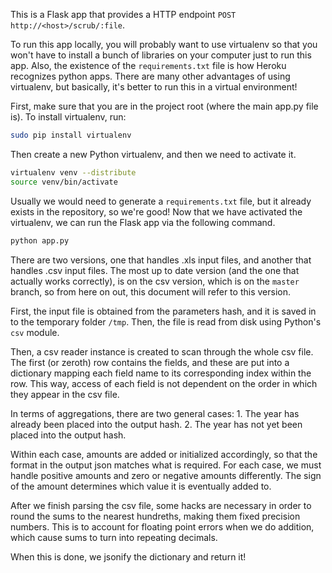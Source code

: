 This is a Flask app that provides a HTTP endpoint ```POST http://<host>/scrub/:file```.

To run this app locally, you will probably want to use virtualenv so that you won't have to install a bunch of libraries on your computer just to run this app. Also, the existence of the ```requirements.txt``` file is how Heroku recognizes python apps. There are many other advantages of using virtualenv, but basically, it's better to run this in a virtual environment!

First, make sure that you are in the project root (where the main app.py file is).
To install virtualenv, run:
```sh
sudo pip install virtualenv
```
Then create a new Python virtualenv, and then we need to activate it.
```sh
virtualenv venv --distribute
source venv/bin/activate
```
Usually we would need to generate a ```requirements.txt``` file, but it already exists in the repository, so we're good!
Now that we have activated the virtualenv, we can run the Flask app via the following command.
```sh
python app.py
```

There are two versions, one that handles .xls input files, and another that handles .csv input files. The most up to date version (and the one that actually works correctly), is on the csv version, which is on the ```master``` branch, so from here on out, this document will refer to this version.

First, the input file is obtained from the parameters hash, and it is saved in to the temporary folder ```/tmp```. Then, the file is read from disk using Python's ```csv``` module.

Then, a csv reader instance is created to scan through the whole csv file. The first (or zeroth) row contains the fields, and these are put into a dictionary mapping each field name to its corresponding index within the row. This way, access of each field is not dependent on the order in which they appear in the csv file.

In terms of aggregations, there are two general cases:
    1. The year has already been placed into the output hash.
    2. The year has not yet been placed into the output hash.

Within each case, amounts are added or initialized accordingly, so that the format in the output json matches what is required. For each case, we must handle positive amounts and zero or negative amounts differently. The sign of the amount determines which value it is eventually added to.

After we finish parsing the csv file, some hacks are necessary in order to round the sums to the nearest hundreths, making them fixed precision numbers. This is to account for floating point errors when we do addition, which cause sums to turn into repeating decimals.

When this is done, we jsonify the dictionary and return it!